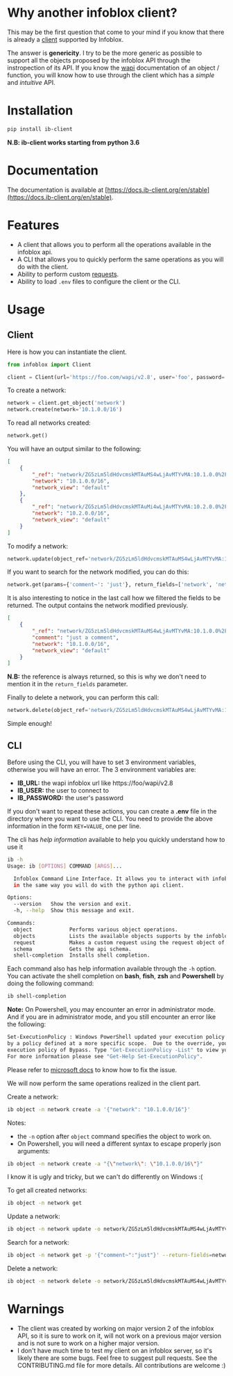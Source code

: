 # Why another infoblox client?

This may be the first question that come to your mind if you know that there is already 
a [client](https://infoblox-client.readthedocs.io/en/stable/) supported by Infoblox.
 
The answer is **genericity**. I try to be the more generic as possible to support all the objects proposed by the 
infoblox API through the instropection of its API. If you know the [wapi](https://ipam.illinois.edu/wapidoc)
documentation of an object / function, you will know how to use through the client which has a *simple* and
*intuitive* API.

# Installation

```bash
pip install ib-client
```

**N.B: ib-client works starting from python 3.6**

# Documentation

The documentation is available at [https://docs.ib-client.org/en/stable](https://docs.ib-client.org/en/stable).

# Features

- A client that allows you to perform all the operations available in the infoblox api.
- A CLI that allows you to quickly perform the same operations as you will do with the client.
- Ability to perform custom 
[requests](https://ipam.illinois.edu/wapidoc/additional/samplebodyrequests.html#samplebody-single).
- Ability to load `.env` files to configure the client or the CLI.


# Usage

## Client

Here is how you can instantiate the client.

````python
from infoblox import Client

client = Client(url='https://foo.com/wapi/v2.8', user='foo', password='foo')
````

To create a network:

```python
network = client.get_object('network')
network.create(network='10.1.0.0/16')
```

To read all networks created:

```python
network.get()
```

You will have an output similar to the following:

```json
[
    {
        "_ref": "network/ZG5zLm5ldHdvcmskMTAuMS4wLjAvMTYvMA:10.1.0.0%2F16",
        "network": "10.1.0.0/16",
        "network_view": "default"
    },
    {
        "_ref": "network/ZG5zLm5ldHdvcmskMTAuMi4wLjAvMTYvMA:10.2.0.0%2F16",
        "network": "10.2.0.0/16",
        "network_view": "default"
    }
]
```

To modify a network:

```python
network.update(object_ref='network/ZG5zLm5ldHdvcmskMTAuMS4wLjAvMTYvMA:10.1.0.0/16', comment='just a comment')
```

If you want to search for the network modified, you can do this:

```python
network.get(params={'comment~': 'just'}, return_fields=['network', 'networkview', 'comment'])
```

It is also interesting to notice in the last call how we filtered the fields to be returned. The output contains the
network modified previously.

```json
[
    {
        "_ref": "network/ZG5zLm5ldHdvcmskMTAuMS4wLjAvMTYvMA:10.1.0.0%2F16",
        "comment": "just a comment",
        "network": "10.1.0.0/16",
        "network_view": "default"
    }
]
```

**N.B:** the reference is always returned, so this is why we don't need to mention it in the `return_fields` parameter.

Finally to delete a network, you can perform this call:

```python
network.delete(object_ref='network/ZG5zLm5ldHdvcmskMTAuMS4wLjAvMTYvMA:10.1.0.0/16')
```

Simple enough!

## CLI

Before using the CLI, you will have to set 3 environment variables, otherwise you will have an error. The 3 environment
variables are:
- **IB_URL:** the wapi infoblox url like https://foo/wapi/v2.8
- **IB_USER:** the user to connect to
- **IB_PASSWORD:** the user's password

If you don't want to repeat these actions, you can create a **.env** file in the directory where you want to use the CLI.
You need to provide the above information in the form `KEY=VALUE`, one per line.

The cli has *help information* available to help you quickly understand how to use it

```bash
ib -h
Usage: ib [OPTIONS] COMMAND [ARGS]...

  Infoblox Command Line Interface. It allows you to interact with infoblox
  in the same way you will do with the python api client.

Options:
  --version   Show the version and exit.
  -h, --help  Show this message and exit.

Commands:
  object            Performs various object operations.
  objects           Lists the available objects supports by the infoblox...
  request           Makes a custom request using the request object of...
  schema            Gets the api schema.
  shell-completion  Installs shell completion.
```

Each command also has help information available through the `-h` option.
You can activate the shell completion on **bash**, **fish**, **zsh** and **Powershell** by doing the following command:

```bash
ib shell-completion
```

**Note:** On Powershell, you may encounter an error in administrator mode. And if you are in administrator mode,
and you still encounter an error like the following:

```bash
Set-ExecutionPolicy : Windows PowerShell updated your execution policy successfully, but the setting is overridden
by a policy defined at a more specific scope.  Due to the override, your shell will retain its current effective
execution policy of Bypass. Type "Get-ExecutionPolicy -List" to view your execution policy settings.
For more information please see "Get-Help Set-ExecutionPolicy".
```

Please refer to [microsoft docs](http://go.microsoft.com/fwlink/?LinkId=821719) to know how to fix the issue.

We will now perform the same operations realized in the client part.

Create a network:

```bash
ib object -n network create -a '{"network": "10.1.0.0/16"}'
```

Notes: 
- the `-n` option after `object` command specifies the object to work on.
- On Powershell, you will need a different syntax to escape properly json arguments:

```bash
ib object -n network create -a "{\"network\": \"10.1.0.0/16\"}"
```

I know it is ugly and tricky, but we can't do differently on Windows :(

To get all created networks:

```bash
ib object -n network get
```

Update a network:

```bash
ib object -n network update -o network/ZG5zLm5ldHdvcmskMTAuMS4wLjAvMTYvMA:10.1.0.0%2F16 -a '{"comment":"just a comment"}'
```

Search for a network:

```bash
ib object -n network get -p '{"comment~":"just"}' --return-fields=network,networkview,comment
```

Delete a network:

```bash
ib object -n network delete -o network/ZG5zLm5ldHdvcmskMTAuMS4wLjAvMTYvMA:10.1.0.0%2F16
```

# Warnings

- The client was created by working on major version 2 of the infoblox API, so it is sure to work on it, will not work
 on a previous major version and is not sure to work on a higher major version.
- I don't have much time to test my client on an infoblox server, so it's likely there are some bugs. Feel free to suggest
pull requests. See the CONTRIBUTING.md file for more details. All contributions are welcome :)
